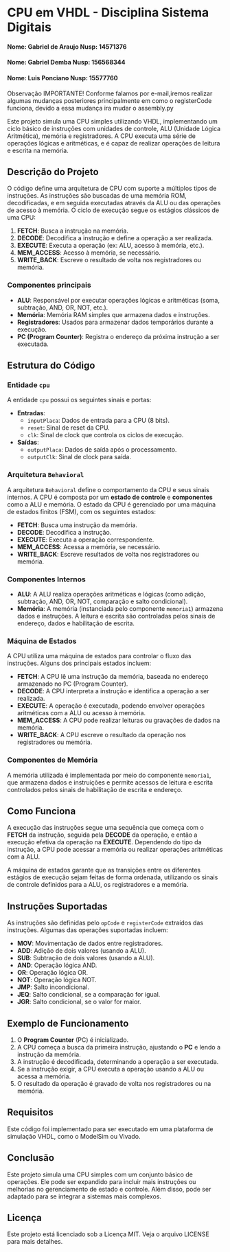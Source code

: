 # CPU em VHDL - Disciplina Sistema Digitais

#### Nome: Gabriel de Araujo Nusp: 14571376

#### Nome: Gabriel Demba Nusp: 156568344

#### Nome: Luis Ponciano Nusp: 15577760

Observação IMPORTANTE!
Conforme falamos por e-mail,iremos realizar algumas mudanças posteriores principalmente em como o registerCode funciona, devido a essa mudança ira mudar o assembly.py

Este projeto simula uma CPU simples utilizando VHDL, implementando um ciclo básico de instruções com unidades de controle, ALU (Unidade Lógica Aritmética), memória e registradores. A CPU executa uma série de operações lógicas e aritméticas, e é capaz de realizar operações de leitura e escrita na memória.

## Descrição do Projeto

O código define uma arquitetura de CPU com suporte a múltiplos tipos de instruções. As instruções são buscadas de uma memória ROM, decodificadas, e em seguida executadas através da ALU ou das operações de acesso à memória. O ciclo de execução segue os estágios clássicos de uma CPU:

1. **FETCH**: Busca a instrução na memória.
2. **DECODE**: Decodifica a instrução e define a operação a ser realizada.
3. **EXECUTE**: Executa a operação (ex: ALU, acesso à memória, etc.).
4. **MEM_ACCESS**: Acesso à memória, se necessário.
5. **WRITE_BACK**: Escreve o resultado de volta nos registradores ou memória.

### Componentes principais

- **ALU**: Responsável por executar operações lógicas e aritméticas (soma, subtração, AND, OR, NOT, etc.).
- **Memória**: Memória RAM simples que armazena dados e instruções.
- **Registradores**: Usados para armazenar dados temporários durante a execução.
- **PC (Program Counter)**: Registra o endereço da próxima instrução a ser executada.

## Estrutura do Código

### Entidade `cpu`

A entidade `cpu` possui os seguintes sinais e portas:

- **Entradas**:
  - `inputPlaca`: Dados de entrada para a CPU (8 bits).
  - `reset`: Sinal de reset da CPU.
  - `clk`: Sinal de clock que controla os ciclos de execução.
- **Saídas**:
  - `outputPlaca`: Dados de saída após o processamento.
  - `outputClk`: Sinal de clock para saída.

### Arquitetura `Behavioral`

A arquitetura `Behavioral` define o comportamento da CPU e seus sinais internos. A CPU é composta por um **estado de controle** e **componentes** como a ALU e memória. O estado da CPU é gerenciado por uma máquina de estados finitos (FSM), com os seguintes estados:

- **FETCH**: Busca uma instrução da memória.
- **DECODE**: Decodifica a instrução.
- **EXECUTE**: Executa a operação correspondente.
- **MEM_ACCESS**: Acessa a memória, se necessário.
- **WRITE_BACK**: Escreve resultados de volta nos registradores ou memória.

### Componentes Internos

- **ALU**: A ALU realiza operações aritméticas e lógicas (como adição, subtração, AND, OR, NOT, comparação e salto condicional).
- **Memória**: A memória (instanciada pelo componente `memoria1`) armazena dados e instruções. A leitura e escrita são controladas pelos sinais de endereço, dados e habilitação de escrita.

### Máquina de Estados

A CPU utiliza uma máquina de estados para controlar o fluxo das instruções. Alguns dos principais estados incluem:

- **FETCH**: A CPU lê uma instrução da memória, baseada no endereço armazenado no PC (Program Counter).
- **DECODE**: A CPU interpreta a instrução e identifica a operação a ser realizada.
- **EXECUTE**: A operação é executada, podendo envolver operações aritméticas com a ALU ou acesso à memória.
- **MEM_ACCESS**: A CPU pode realizar leituras ou gravações de dados na memória.
- **WRITE_BACK**: A CPU escreve o resultado da operação nos registradores ou memória.

### Componentes de Memória

A memória utilizada é implementada por meio do componente `memoria1`, que armazena dados e instruições e permite acessos de leitura e escrita controlados pelos sinais de habilitação de escrita e endereço.

## Como Funciona

A execução das instruções segue uma sequência que começa com o **FETCH** da instrução, seguida pela **DECODE** da operação, e então a execução efetiva da operação na **EXECUTE**. Dependendo do tipo da instrução, a CPU pode acessar a memória ou realizar operações aritméticas com a ALU.

A máquina de estados garante que as transições entre os diferentes estágios de execução sejam feitas de forma ordenada, utilizando os sinais de controle definidos para a ALU, os registradores e a memória.

## Instruções Suportadas

As instruções são definidas pelo `opCode` e `registerCode` extraídos das instruções. Algumas das operações suportadas incluem:

- **MOV**: Movimentação de dados entre registradores.
- **ADD**: Adição de dois valores (usando a ALU).
- **SUB**: Subtração de dois valores (usando a ALU).
- **AND**: Operação lógica AND.
- **OR**: Operação lógica OR.
- **NOT**: Operação lógica NOT.
- **JMP**: Salto incondicional.
- **JEQ**: Salto condicional, se a comparação for igual.
- **JGR**: Salto condicional, se o valor for maior.

## Exemplo de Funcionamento

1. O **Program Counter** (PC) é inicializado.
2. A CPU começa a busca da primeira instrução, ajustando o **PC** e lendo a instrução da memória.
3. A instrução é decodificada, determinando a operação a ser executada.
4. Se a instrução exigir, a CPU executa a operação usando a ALU ou acessa a memória.
5. O resultado da operação é gravado de volta nos registradores ou na memória.

## Requisitos

Este código foi implementado para ser executado em uma plataforma de simulação VHDL, como o ModelSim ou Vivado.

## Conclusão

Este projeto simula uma CPU simples com um conjunto básico de operações. Ele pode ser expandido para incluir mais instruções ou melhorias no gerenciamento de estado e controle. Além disso, pode ser adaptado para se integrar a sistemas mais complexos.

## Licença

Este projeto está licenciado sob a Licença MIT. Veja o arquivo LICENSE para mais detalhes.
